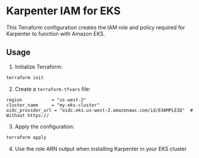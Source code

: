 # Karpenter IAM for EKS

This Terraform configuration creates the IAM role and policy required for Karpenter to function with Amazon EKS.

## Usage

1. Initialize Terraform:
```bash
terraform init
```

2. Create a `terraform.tfvars` file:
```hcl
region           = "us-west-2"
cluster_name     = "my-eks-cluster"
oidc_provider_url = "oidc.eks.us-west-2.amazonaws.com/id/EXAMPLEID"  # Without https://
```

3. Apply the configuration:
```bash
terraform apply
```

4. Use the role ARN output when installing Karpenter in your EKS cluster